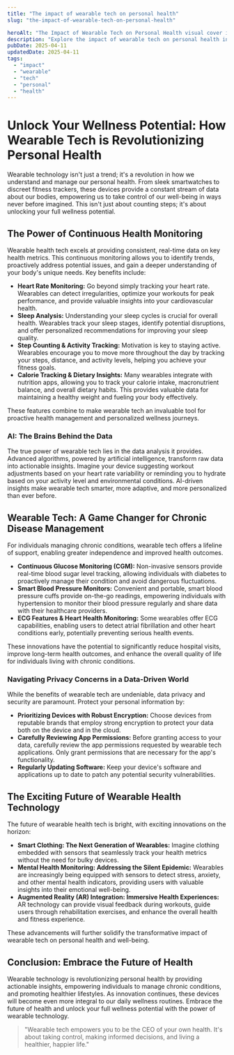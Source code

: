 ```yaml
---
title: "The impact of wearable tech on personal health"
slug: "the-impact-of-wearable-tech-on-personal-health"

heroAlt: "The Impact of Wearable Tech on Personal Health visual cover image"
description: "Explore the impact of wearable tech on personal health in this detailed guide, offering insights, strategies, and practical tips to enhance your understanding and application of the topic."
pubDate: 2025-04-11
updatedDate: 2025-04-11
tags:
  - "impact"
  - "wearable"
  - "tech"
  - "personal"
  - "health"
---
```


# Unlock Your Wellness Potential: How Wearable Tech is Revolutionizing Personal Health

Wearable technology isn't just a trend; it's a revolution in how we understand and manage our personal health. From sleek smartwatches to discreet fitness trackers, these devices provide a constant stream of data about our bodies, empowering us to take control of our well-being in ways never before imagined. This isn't just about counting steps; it's about unlocking your full wellness potential.

## The Power of Continuous Health Monitoring

Wearable health tech excels at providing consistent, real-time data on key health metrics. This continuous monitoring allows you to identify trends, proactively address potential issues, and gain a deeper understanding of your body's unique needs. Key benefits include:

- **Heart Rate Monitoring:** Go beyond simply tracking your heart rate. Wearables can detect irregularities, optimize your workouts for peak performance, and provide valuable insights into your cardiovascular health.
- **Sleep Analysis:** Understanding your sleep cycles is crucial for overall health. Wearables track your sleep stages, identify potential disruptions, and offer personalized recommendations for improving your sleep quality.
- **Step Counting & Activity Tracking:** Motivation is key to staying active. Wearables encourage you to move more throughout the day by tracking your steps, distance, and activity levels, helping you achieve your fitness goals.
- **Calorie Tracking & Dietary Insights:** Many wearables integrate with nutrition apps, allowing you to track your calorie intake, macronutrient balance, and overall dietary habits. This provides valuable data for maintaining a healthy weight and fueling your body effectively.

These features combine to make wearable tech an invaluable tool for proactive health management and personalized wellness journeys.

### AI: The Brains Behind the Data

The true power of wearable tech lies in the data analysis it provides. Advanced algorithms, powered by artificial intelligence, transform raw data into actionable insights. Imagine your device suggesting workout adjustments based on your heart rate variability or reminding you to hydrate based on your activity level and environmental conditions. AI-driven insights make wearable tech smarter, more adaptive, and more personalized than ever before.

## Wearable Tech: A Game Changer for Chronic Disease Management

For individuals managing chronic conditions, wearable tech offers a lifeline of support, enabling greater independence and improved health outcomes.

- **Continuous Glucose Monitoring (CGM):** Non-invasive sensors provide real-time blood sugar level tracking, allowing individuals with diabetes to proactively manage their condition and avoid dangerous fluctuations.
- **Smart Blood Pressure Monitors:** Convenient and portable, smart blood pressure cuffs provide on-the-go readings, empowering individuals with hypertension to monitor their blood pressure regularly and share data with their healthcare providers.
- **ECG Features & Heart Health Monitoring:** Some wearables offer ECG capabilities, enabling users to detect atrial fibrillation and other heart conditions early, potentially preventing serious health events.

These innovations have the potential to significantly reduce hospital visits, improve long-term health outcomes, and enhance the overall quality of life for individuals living with chronic conditions.

### Navigating Privacy Concerns in a Data-Driven World

While the benefits of wearable tech are undeniable, data privacy and security are paramount. Protect your personal information by:

- **Prioritizing Devices with Robust Encryption:** Choose devices from reputable brands that employ strong encryption to protect your data both on the device and in the cloud.
- **Carefully Reviewing App Permissions:** Before granting access to your data, carefully review the app permissions requested by wearable tech applications. Only grant permissions that are necessary for the app's functionality.
- **Regularly Updating Software:** Keep your device's software and applications up to date to patch any potential security vulnerabilities.

## The Exciting Future of Wearable Health Technology

The future of wearable health tech is bright, with exciting innovations on the horizon:

- **Smart Clothing: The Next Generation of Wearables:** Imagine clothing embedded with sensors that seamlessly track your health metrics without the need for bulky devices.
- **Mental Health Monitoring: Addressing the Silent Epidemic:** Wearables are increasingly being equipped with sensors to detect stress, anxiety, and other mental health indicators, providing users with valuable insights into their emotional well-being.
- **Augmented Reality (AR) Integration: Immersive Health Experiences:** AR technology can provide visual feedback during workouts, guide users through rehabilitation exercises, and enhance the overall health and fitness experience.

These advancements will further solidify the transformative impact of wearable tech on personal health and well-being.

## Conclusion: Embrace the Future of Health

Wearable technology is revolutionizing personal health by providing actionable insights, empowering individuals to manage chronic conditions, and promoting healthier lifestyles. As innovation continues, these devices will become even more integral to our daily wellness routines. Embrace the future of health and unlock your full wellness potential with the power of wearable technology.

> "Wearable tech empowers you to be the CEO of your own health. It's about taking control, making informed decisions, and living a healthier, happier life."
